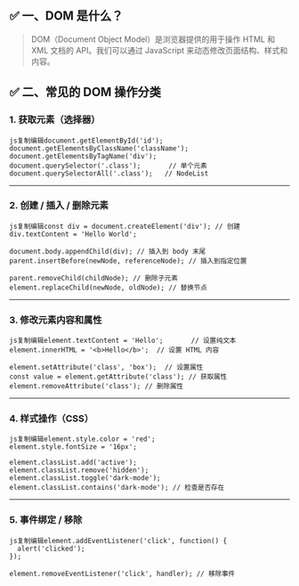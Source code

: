 ## ✅ 一、DOM 是什么？

> DOM（Document Object Model）是浏览器提供的用于操作 HTML 和 XML 文档的 API。我们可以通过 JavaScript 来动态修改页面结构、样式和内容。

## ✅ 二、常见的 DOM 操作分类

### 1. **获取元素（选择器）**

```
js复制编辑document.getElementById('id');
document.getElementsByClassName('className');
document.getElementsByTagName('div');
document.querySelector('.class');       // 单个元素
document.querySelectorAll('.class');   // NodeList
```

------

### 2. **创建 / 插入 / 删除元素**

```
js复制编辑const div = document.createElement('div'); // 创建
div.textContent = 'Hello World';

document.body.appendChild(div); // 插入到 body 末尾
parent.insertBefore(newNode, referenceNode); // 插入到指定位置

parent.removeChild(childNode); // 删除子元素
element.replaceChild(newNode, oldNode); // 替换节点
```

------

### 3. **修改元素内容和属性**

```
js复制编辑element.textContent = 'Hello';       // 设置纯文本
element.innerHTML = '<b>Hello</b>';  // 设置 HTML 内容

element.setAttribute('class', 'box');  // 设置属性
const value = element.getAttribute('class'); // 获取属性
element.removeAttribute('class'); // 删除属性
```

------

### 4. **样式操作（CSS）**

```
js复制编辑element.style.color = 'red';
element.style.fontSize = '16px';

element.classList.add('active');
element.classList.remove('hidden');
element.classList.toggle('dark-mode');
element.classList.contains('dark-mode'); // 检查是否存在
```

------

### 5. **事件绑定 / 移除**

```
js复制编辑element.addEventListener('click', function() {
  alert('clicked');
});

element.removeEventListener('click', handler); // 移除事件
```